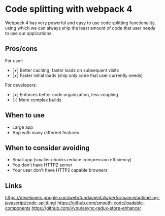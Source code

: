 # Code splitting with webpack 4

Webpack 4 has very powerful and easy to use code splitting functionality, using which we can always ship the least amount of code that user needs to use our applications.

## Pros/cons
For user:

* [+] Better caching, faster loads on subsequent visits
* [+] Faster initial loads (ship only code that user currently needs)

For developers:
* [+] Enforces better code organization, less coupling
* [-] More complex builds
## When to use

* Large app
* App with many different features

## When to consider avoiding

* Small app (smaller chunks reduce compression efficiency)
* You don't have HTTP2 server
* Your user don't have HTTP2 capable browsers



## Links
https://developers.google.com/web/fundamentals/performance/optimizing-javascript/code-splitting/
https://github.com/smooth-code/loadable-components
https://github.com/vybu/async-redux-store-enhancer
